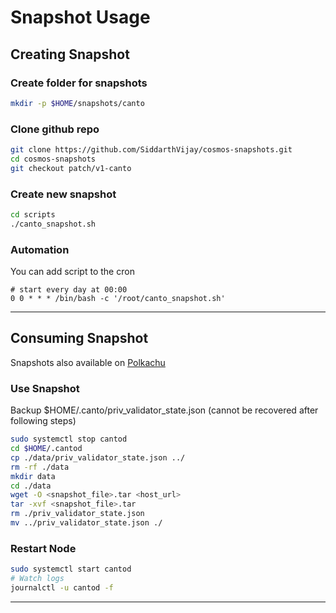 # Snapshot Usage

## Creating Snapshot

### Create folder for snapshots
```bash
mkdir -p $HOME/snapshots/canto
```

### Clone github repo 
```bash
git clone https://github.com/SiddarthVijay/cosmos-snapshots.git
cd cosmos-snapshots
git checkout patch/v1-canto
```

### Create new snapshot  
```bash
cd scripts
./canto_snapshot.sh
```

### Automation  
You can add script to the cron  
```cron
# start every day at 00:00
0 0 * * * /bin/bash -c '/root/canto_snapshot.sh'
```
---

## Consuming Snapshot
Snapshots also available on [Polkachu](https://polkachu.com/tendermint_snapshots/canto)

### Use Snapshot
Backup $HOME/.canto/priv_validator_state.json (cannot be recovered after following steps)

```bash
sudo systemctl stop cantod
cd $HOME/.cantod
cp ./data/priv_validator_state.json ../
rm -rf ./data
mkdir data
cd ./data
wget -O <snapshot_file>.tar <host_url>
tar -xvf <snapshot_file>.tar
rm ./priv_validator_state.json
mv ../priv_validator_state.json ./
```

### Restart Node
```bash
sudo systemctl start cantod
# Watch logs
journalctl -u cantod -f
```
---
